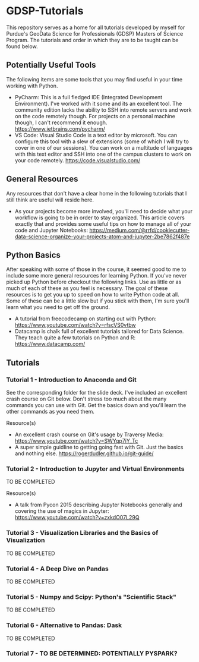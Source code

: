 # GDSP-Tutorials
This repository serves as a home for all tutorials developed by myself for Purdue's GeoData Science for Professionals (GDSP) Masters of Science Program. The tutorials and order in which they are to be taught can be found below.

## Potentially Useful Tools
The following items are some tools that you may find useful in your time working with Python.

- PyCharm: This is a full fledged IDE (Integrated Development Environment). I've worked with it some and its an excellent tool. The community edition lacks the ability to SSH into remote servers and work on the code remotely though. For projects on a personal machine though, I can't recommend it enough. https://www.jetbrains.com/pycharm/
- VS Code: Visual Studio Code is a text editor by microsoft. You can configure this tool with a slew of extensions (some of which I will try to cover in one of our sessions). You can work on a multitude of languages with this text editor and SSH into one of the campus clusters to work on your code remotely. https://code.visualstudio.com/

## General Resources
Any resources that don't have a clear home in the following tutorials that I still think are useful will reside here.

- As your projects become more involved, you'll need to decide what your workflow is going to be in order to stay organized. This article covers exactly that and provides some useful tips on how to manage all of your code and Jupyter Notebooks: https://medium.com/@rrfd/cookiecutter-data-science-organize-your-projects-atom-and-jupyter-2be7862f487e

## Python Basics
After speaking with some of those in the course, it seemed good to me to include some more general resources for learning Python. If you've never picked up Python before checkout the following links. Use as little or as much of each of these as you feel is necessary. The goal of these resources is to get you up to speed on how to write Python code at all. Some of these can be a little slow but if you stick with them, I'm sure you'll learn what you need to get off the ground.

- A tutorial from freecodecamp on starting out with Python: https://www.youtube.com/watch?v=rfscVS0vtbw
- Datacamp is chalk full of excellent tutorials tailored for Data Science. They teach quite a few tutorials on Python and R: https://www.datacamp.com/

## Tutorials

### Tutorial 1 - Introduction to Anaconda and Git
See the corresponding folder for the slide deck. I've included an excellent crash course on Git below. Don't stress too much about the many commands you can use with Git. Get the basics down and you'll learn the other commands as you need them.

Resource(s)
- An excellent crash course on Git's usage by Traversy Media: https://www.youtube.com/watch?v=SWYqp7iY_Tc
- A super simple guidline to getting going fast with Git. Just the basics and nothing else. https://rogerdudler.github.io/git-guide/

### Tutorial 2 - Introduction to Jupyter and Virtual Environments
TO BE COMPLETED

Resource(s)
- A talk from Pycon 2015 describing Jupyter Notebooks generally and covering the use of magics in Jupyter: https://www.youtube.com/watch?v=zxkdO07L29Q

### Tutorial 3 - Visualization Libraries and the Basics of Visualization
TO BE COMPLETED

### Tutorial 4 - A Deep Dive on Pandas
TO BE COMPLETED

### Tutorial 5 - Numpy and Scipy: Python's "Scientific Stack"
TO BE COMPLETED

### Tutorial 6 - Alternative to Pandas: Dask
TO BE COMPLETED

### Tutorial 7 - TO BE DETERMINED: POTENTIALLY PYSPARK?
